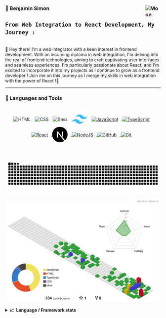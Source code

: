 ### 🤖 Benjamin Simon <img align="right" alt="Moon" width="50px" src="https://moon-svg.minung.dev/moon.svg?theme=ray">

## **`From Web Integration to React Development, My Journey :`**

<br />
👋 Hey there! I'm a web integrator with a keen interest in frontend development. With an incoming diploma in web integration, I'm delving into the real of frontend technologies, aiming to craft captivating user interfaces and seamless experiences. I'm particularly passionate about React, and I'm excited to incorporate it into my projects as I continue to grow as a frontend developer ! Join me on this journey as I merge my skills in web integration with the power of React !🚀

---

### 🧰 Languages and Tools

<br />
<div align = "center">
<a href="https://developer.mozilla.org/en-US/docs/Web/HTML" target="_blank" style="text-decoration: none; color: inherit;">
  <img align="center" alt="HTML" width="50px" style="padding-right:10px;" src="https://cdn.jsdelivr.net/gh/devicons/devicon/icons/html5/html5-plain.svg" />
</a>
<a href="https://developer.mozilla.org/en-US/docs/Web/CSS" target="_blank" style="text-decoration: none; color: inherit;">
  <img align="center" alt="CSS" width="50px" style="padding-right:10px;" src="https://cdn.jsdelivr.net/gh/devicons/devicon/icons/css3/css3-plain.svg" />
</a>
<a href="https://sass-lang.com/" target="_blank" style="text-decoration: none; color: inherit;">
  <img align="center" alt="Sass" width="50px" style="padding-right:10px;" src="https://cdn.jsdelivr.net/gh/devicons/devicon/icons/sass/sass-original.svg" />
</a>
<a href="https://tailwindcss.com/" target="_blank" style="text-decoration: none; color: inherit;">
  <img align="center" alt="Tailwind CSS" width="50px" style="padding-right:10px;" src="https://github.com/devicons/devicon/blob/v2.16.0/icons/tailwindcss/tailwindcss-original.svg"/>
</a>
<a href="https://developer.mozilla.org/en-US/docs/Web/JavaScript" target="_blank">
  <img align="center" alt="JavaScript" width="50px" style="padding-right:10px;" src="https://cdn.jsdelivr.net/gh/devicons/devicon/icons/javascript/javascript-plain.svg" />
</a>
<a href="https://www.typescriptlang.org/" target="_blank">
  <img align="center" alt="TypeScript" width="50px" style="padding-right:10px;" src="https://cdn.jsdelivr.net/gh/devicons/devicon/icons/typescript/typescript-plain.svg" />
</a>
<a href="https://reactjs.org/" target="_blank">
  <img align="center" alt="React" width="50px" style="padding-right:10px;" src="https://cdn.jsdelivr.net/gh/devicons/devicon/icons/react/react-original.svg" />
</a>
<a href="https://nextjs.org/" target="_blank">
  <img align="center" alt="Next.js" width="50px" style="padding-right:10px;" src="https://github.com/devicons/devicon/blob/v2.16.0/icons/nextjs/nextjs-plain.svg"/>
</a>
<a href="https://nodejs.org/" target="_blank">
  <img align="center" alt="NodeJS" width="50px" style="padding-right:10px;" src="https://cdn.jsdelivr.net/gh/devicons/devicon/icons/nodejs/nodejs-original.svg" />
</a>
<a href="https://github.com/" target="_blank">
  <img align="center" alt="GitHub" width="50px" style="padding-right:10px;" src="https://cdn.jsdelivr.net/gh/devicons/devicon/icons/github/github-original.svg" />
</a>
<a href="https://git-scm.com/" target="_blank">
  <img align="center" alt="Git" width="50px" style="padding-right:10px;" src="https://cdn.jsdelivr.net/gh/devicons/devicon/icons/git/git-original.svg" />
</a>

</div>
<br />

#

<picture>
  <source media="(prefers-color-scheme: dark)" srcset="https://raw.githubusercontent.com/benjii66/benjii66/output/github-contribution-grid-snake-dark.svg">
  <img alt="github contribution grid snake animation" src="https://raw.githubusercontent.com/benjii66/benjii66/output/github-contribution-grid-snake.svg">
</picture>

![contributions](./profile-3d-contrib/profile-gitblock.svg)

<details>
  <summary><b>📈&nbsp;&nbsp;Language&nbsp;/&nbsp;Framework stats</b></summary>
  <br/>
  <a href='https://profile.codersrank.io/user/benjii66/'>
    <img src='http://cr-skills-chart-widget.azurewebsites.net/api/api?username=benjii66&padding=30&skills=JSON,JavaScript,CSS,HTML,TypeScript,C%23,Batchfile,SCSS,C++,C,Python,CoffeeScript'>
  </a>
</details>


<!-- [![KnlnKS's LeetCode stats](https://leetcode-stats-six.vercel.app/?username=benjii66)](https://github.com/KnlnKS/leetcode-stats) -->


<!--
**benjii66/benjii66** is a ✨ _special_ ✨ repository because its `README.md` (this file) appears on your GitHub profile.

Here are some ideas to get you started:

- 🔭 I’m currently working on ...
- 🌱 I’m currently learning ...
- 👯 I’m looking to collaborate on ...
- 🤔 I’m looking for help with ...
- 💬 Ask me about ...
- 📫 How to reach me: ...
- 😄 Pronouns: ...
- ⚡ Fun fact: ...
-->

<!-- ## Mes Projets

### Projet 1
[![Statut](https://img.shields.io/badge/Statut-En%20Cours-blue)](lien_vers_le_projet)
- Description brève du projet 1

### Projet 2
[![Statut](https://img.shields.io/badge/Statut-Terminé-success)](lien_vers_le_projet)
- Description brève du projet 2

### Projet 3
[![Statut](https://img.shields.io/badge/Statut-En%20Pause-orange)](lien_vers_le_projet)
- Description brève du projet 3
 -->
